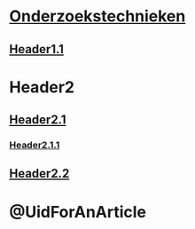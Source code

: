 # [Onderzoekstechnieken](Onderzoekstechnieken/Onderzoekstechnieken.md)
## [Header1.1](href)
# Header2
## [Header2.1](href)
### [Header2.1.1](href)
## [Header2.2](href)
# @UidForAnArticle
